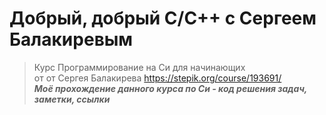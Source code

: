 # Добрый, добрый C/C++ с Сергеем Балакиревым  
> Курс Программирование на Си для начинающих  
> от от Сергея Балакирева
> https://stepik.org/course/193691/  
***Моё прохождение данного курса по Си - код решения задач, заметки, ссылки***

